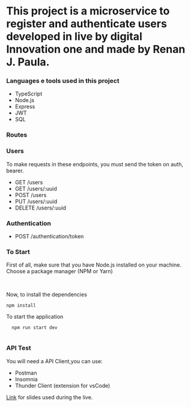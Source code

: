 # This project is a microservice to register and authenticate users developed in live by digital Innovation one and made by Renan J. Paula.
 ### Languages e tools used in this project
 * TypeScript
 * Node.js
 * Express
 * JWT
 * SQL
 
 ### Routes
 
 ### Users
To make requests in these endpoints, you must send the token on auth, bearer.
* GET /users
* GET /users/:uuid
* POST /users
* PUT /users/:uuid
* DELETE /users/:uuid

### Authentication

* POST /authentication/token

### To Start

First of all, make sure that you have Node.js installed on your machine.
Choose a package manager (NPM or Yarn)

<br>

Now, to install the dependencies

```
npm install
```

To start the application 
```
  npm run start dev 
  
```
### API Test
You will need a API Client,you can use:
* Postman
* Insomnia
* Thunder Client (extension for vsCode)

[Link](https://docs.google.com/presentation/d/1xcmu1IRAfPiWWEB6Y93ioVhup1McR3VY/edit?usp=sharing&ouid=111532941625525152923&rtpof=true&sd=true) for slides used during the live.
